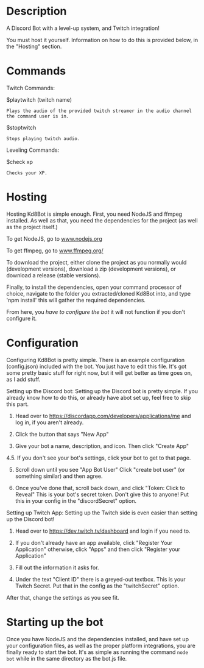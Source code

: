 # Description
A Discord Bot with a level-up system, and Twitch integration!

You must host it yourself. Information on how to do this is provided below, in the "Hosting" section.

# Commands

Twitch Commands:

$playtwitch (twitch name)

    Plays the audio of the provided twitch streamer in the audio channel the command user is in.
    
$stoptwitch

    Stops playing twitch audio.
    
Leveling Commands:

$check xp

    Checks your XP.

# Hosting

Hosting Kd8Bot is simple enough. First, you need NodeJS and ffmpeg installed. As well as that, you need the dependencies for the project (as well as the project itself.)

To get NodeJS, go to www.nodejs.org

To get ffmpeg, go to www.ffmpeg.org/

To download the project, either clone the project as you normally would (development versions), download a zip (development versions), or download a release (stable versions).

Finally, to install the dependencies, open your command processor of choice, navigate to the folder you extracted/cloned Kd8Bot into, and type 'npm install' this will gather the required dependencies.

From here, you *have to configure the bot* it will not function if you don't configure it.

# Configuration

Configuring Kd8Bot is pretty simple. There is an example configuration (config.json) included with the bot. You just have to edit this file. It's got some pretty basic stuff for right now, but it will get better as time goes on, as I add stuff.

Setting up the Discord bot:
    Setting up the Discord bot is pretty simple. If you already know how to do this, or already have abot set up, feel free to skip this part.
    
   1. Head over to https://discordapp.com/developers/applications/me and log in, if you aren't already.
    
   2. Click the button that says "New App"
    
   4. Give your bot a name, description, and icon. Then click "Create App"
    
   4.5. If you don't see your bot's settings, click your bot to get to that page.
    
   5. Scroll down until you see "App Bot User" Click "create bot user" (or something similar) and then agree.
    
   6. Once you've done that, scroll back down, and click "Token: Click to Reveal" This is your bot's secret token. Don't give this to anyone! Put this in your config in the "discordSecret" option.

Setting up Twitch App:
    Setting up the Twitch side is even easier than setting up the Discord bot!
    
   1. Head over to https://dev.twitch.tv/dashboard and login if you need to.
    
   2. If you don't already have an app available, click "Register Your Application" otherwise, click "Apps" and then click "Register your Application"
   
   3. Fill out the information it asks for.
    
   4. Under the text "Client ID" there is a greyed-out textbox. This is your Twitch Secret. Put that in the config as the "twitchSecret" option.

After that, change the settings as you see fit.

# Starting up the bot

Once you have NodeJS and the dependencies installed, and have set up your configuration files, as well as the proper platform integrations, you are finally ready to start the bot. It's as simple as running the command `node bot` while in the same directory as the bot.js file.
